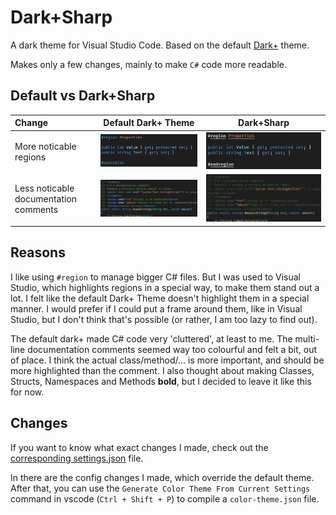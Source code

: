 # Dark+Sharp

A dark theme for Visual Studio Code. Based on the default [Dark+](https://github.com/Microsoft/vscode/blob/master/extensions/theme-defaults/themes/dark_plus.json) theme.

Makes only a few changes, mainly to make `C#` code more readable.

## Default vs Dark+Sharp

| Change                                |             Default Dark+ Theme               |          Dark+Sharp                                  |
|:------------------------------------- | --------------------------------------------- | ---------------------------------------------------- |
| More noticable regions                | ![regions_default](../img/jg-darkplus/regions_default.png)   | ![regions](../img/jg-darkplus/regions.png)     |
| Less noticable documentation comments | ![comments_default](../img/jg-darkplus/comments_default.png) | ![comments](../img/jg-darkplus/comments.png)   |

## Reasons

I like using `#region` to manage bigger C# files. But I was used to Visual Studio, which highlights regions in a special way, to make them stand out a lot. I felt like the default Dark+ Theme doesn't highlight them in a special manner. I would prefer if I could put a frame around them, like in Visual Studio, but I don't think that's possible (or rather, I am too lazy to find out).

The default dark+ made C# code very 'cluttered', at least to me. The multi-line documentation comments seemed way too colourful and felt a bit, out of place. I think the actual class/method/... is more important, and should be more highlighted than the comment. I also thought about making Classes, Structs, Namespaces and Methods **bold**, but I decided to leave it like this for now.

## Changes

If you want to know what exact changes I made, check out the [corresponding settings.json](templates/jg-darkplus/settings.json) file.

In there are the config changes I made, which override the default theme. After that, you can use the `Generate Color Theme From Current Settings` command in vscode (`Ctrl + Shift + P`) to compile a `color-theme.json` file.

